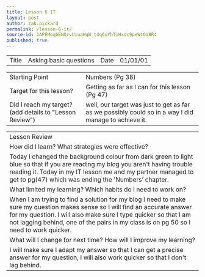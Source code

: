 ```yaml
---
title: Lesson 6 IT
layout: post
author: zak.pickard
permalink: /lesson-6-it/
source-id: 1APEMoqGENOrvUiuaWqW_t4q6uYhTiHxdc9peWtOU8R4
published: true
---
```

<table>
  <tr>
    <td>Title</td>
    <td>Asking basic questions</td>
    <td>Date</td>
    <td>01/01/01</td>
  </tr>
</table>


<table>
  <tr>
    <td>Starting Point</td>
    <td>Numbers (Pg 38)</td>
  </tr>
  <tr>
    <td>Target for this lesson?</td>
    <td>Getting as far as I can for this lesson (Pg 47)</td>
  </tr>
  <tr>
    <td>Did I reach my target? 
(add details to "Lesson Review")</td>
    <td>well, our target was just to get as far as we possibly could so in a way I did manage to achieve it.</td>
  </tr>
</table>


<table>
  <tr>
    <td>Lesson Review</td>
  </tr>
  <tr>
    <td>How did I learn? What strategies were effective?</td>
  </tr>
  <tr>
    <td>Today I changed the background colour from dark green to light blue so that if you are reading my blog you aren't having trouble reading it. Today in my IT lesson me and my partner managed to get to pg(47) which was ending the 'Numbers’ chapter.</td>
  </tr>
  <tr>
    <td>What limited my learning? Which habits do I need to work on? </td>
  </tr>
  <tr>
    <td>When I am trying to find a solution for my blog I need to make sure my question makes sense so I will find an accurate answer for my question. I will also make sure I type quicker so that I am not lagging behind, one of the pairs in my class is on pg 50 so I need to work quicker.</td>
  </tr>
  <tr>
    <td>What will I change for next time? How will I improve my learning?</td>
  </tr>
  <tr>
    <td>I will make sure I adapt my answer so that I can get a precise answer for my question, I will also work quicker so that I don't lag behind.</td>
  </tr>
</table>


